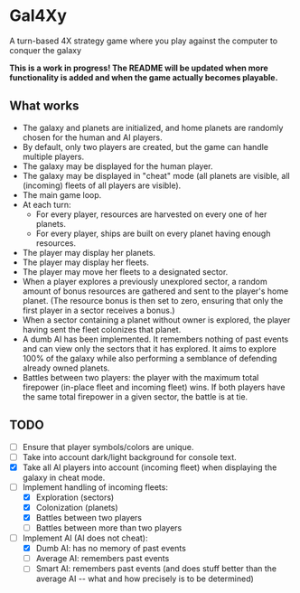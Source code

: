 # Gal4Xy
A turn-based 4X strategy game where you play against the computer to conquer the galaxy

**This is a work in progress! The README will be updated when more functionality is added and when the game actually becomes playable.**

## What works
  * The galaxy and planets are initialized, and home planets are randomly chosen for the human and AI players.
  * By default, only two players are created, but the game can handle multiple players. 
  * The galaxy may be displayed for the human player.
  * The galaxy may be displayed in "cheat" mode (all planets are visible, all (incoming) fleets of all players are visible).
  * The main game loop.
  * At each turn:
      * For every player, resources are harvested on every one of her planets.
      * For every player, ships are built on every planet having enough resources.
  * The player may display her planets.
  * The player may display her fleets.
  * The player may move her fleets to a designated sector.
  * When a player explores a previously unexplored sector, a random amount of bonus resources are gathered and sent to the player's home planet. (The resource bonus is then set to zero, ensuring that only the first player in a sector receives a bonus.)
  * When a sector containing a planet without owner is explored, the player having sent the fleet colonizes that planet.
  * A dumb AI has been implemented. It remembers nothing of past events and can view only the sectors that it has explored. It aims to explore 100% of the galaxy while also performing a semblance of defending already owned planets.
  * Battles between two players: the player with the maximum total firepower (in-place fleet and incoming fleet) wins. If both players have the same total firepower in a given sector, the battle is at tie. 

## TODO
  * [ ] Ensure that player symbols/colors are unique.
  * [ ] Take into account dark/light background for console text.
  * [x] Take all AI players into account (incoming fleet) when displaying the galaxy in cheat mode.
  * [ ] Implement handling of incoming fleets:
      * [x] Exploration (sectors)
      * [x] Colonization (planets)
      * [x] Battles between two players
      * [ ] Battles between more than two players
  * [ ] Implement AI (AI does not cheat):
      * [x] Dumb AI: has no memory of past events
      * [ ] Average AI: remembers past events
      * [ ] Smart AI: remembers past events (and does stuff better than the average AI -- what and how precisely is to be determined)  
